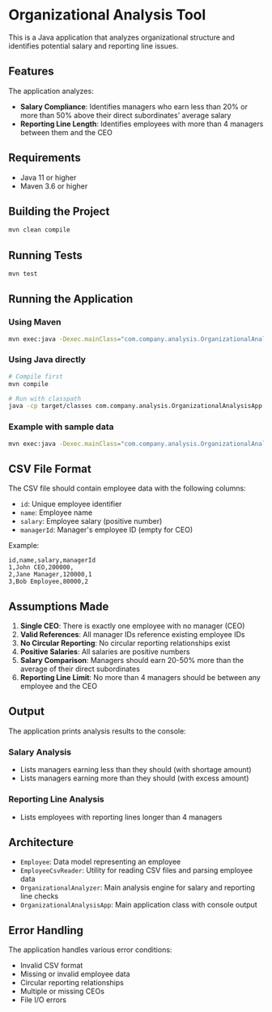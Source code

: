 # Organizational Analysis Tool

This is a Java application that analyzes organizational structure and identifies potential salary and reporting line issues.

## Features

The application analyzes:
- **Salary Compliance**: Identifies managers who earn less than 20% or more than 50% above their direct subordinates' average salary
- **Reporting Line Length**: Identifies employees with more than 4 managers between them and the CEO

## Requirements

- Java 11 or higher
- Maven 3.6 or higher

## Building the Project

```bash
mvn clean compile
```

## Running Tests

```bash
mvn test
```

## Running the Application

### Using Maven

```bash
mvn exec:java -Dexec.mainClass="com.company.analysis.OrganizationalAnalysisApp" -Dexec.args="path/to/employees.csv"
```

### Using Java directly

```bash
# Compile first
mvn compile

# Run with classpath
java -cp target/classes com.company.analysis.OrganizationalAnalysisApp path/to/employees.csv
```

### Example with sample data

```bash
mvn exec:java -Dexec.mainClass="com.company.analysis.OrganizationalAnalysisApp" -Dexec.args="sample_employees.csv"
```

## CSV File Format

The CSV file should contain employee data with the following columns:
- `id`: Unique employee identifier
- `name`: Employee name
- `salary`: Employee salary (positive number)
- `managerId`: Manager's employee ID (empty for CEO)

Example:
```csv
id,name,salary,managerId
1,John CEO,200000,
2,Jane Manager,120000,1
3,Bob Employee,80000,2
```

## Assumptions Made

1. **Single CEO**: There is exactly one employee with no manager (CEO)
2. **Valid References**: All manager IDs reference existing employee IDs
3. **No Circular Reporting**: No circular reporting relationships exist
4. **Positive Salaries**: All salaries are positive numbers
5. **Salary Comparison**: Managers should earn 20-50% more than the average of their direct subordinates
6. **Reporting Line Limit**: No more than 4 managers should be between any employee and the CEO

## Output

The application prints analysis results to the console:

### Salary Analysis
- Lists managers earning less than they should (with shortage amount)
- Lists managers earning more than they should (with excess amount)

### Reporting Line Analysis
- Lists employees with reporting lines longer than 4 managers

## Architecture

- `Employee`: Data model representing an employee
- `EmployeeCsvReader`: Utility for reading CSV files and parsing employee data
- `OrganizationalAnalyzer`: Main analysis engine for salary and reporting line checks
- `OrganizationalAnalysisApp`: Main application class with console output

## Error Handling

The application handles various error conditions:
- Invalid CSV format
- Missing or invalid employee data
- Circular reporting relationships
- Multiple or missing CEOs
- File I/O errors